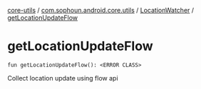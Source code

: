 [core-utils](../../index.md) / [com.sophoun.android.core.utils](../index.md) / [LocationWatcher](index.md) / [getLocationUpdateFlow](./get-location-update-flow.md)

# getLocationUpdateFlow

`fun getLocationUpdateFlow(): <ERROR CLASS>`

Collect location update using flow api


